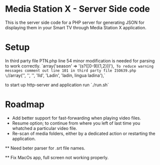 # Media Station X - Server Side code
This is the server side code for a PHP server for generating JSON for displaying them in your Smart TV through Media Station X application.

Setup
=====
In third party file PTN.php line 54 minor modification is needed for parsing to work correctly.
\`array('season' => '(s?([0-9]{1,2}))'),`
To reduce warning messages comment out line 101 in third party file ISO639.php
\`//array('', '', '', 'lld', 'Ladin', 'ladin, lingua ladina'),`

to start up http-server and application run
    \`./run.sh`

Roadmap
========
* Add better support for fast-forwarding when playing video files.
* Resume option; to continue from where you left of last time you whatched a particular video file.
* Re-scan of media folders, either by a dedicated action or restarting the application.

** Need beter parser for .srt file names.

** Fix MacOs app, full screen not working properly.
